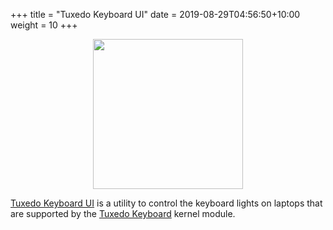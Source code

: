 +++
title = "Tuxedo Keyboard UI"
date = 2019-08-29T04:56:50+10:00
weight = 10
+++

<p style="text-align: center">
   <img src="screenshot.png" style="width:15rem" ><br/>
</p>

[Tuxedo Keyboard UI](https://github.com/leaanthony/tuxedo-keyboard-ui) is a utility to control the keyboard lights on laptops that are supported by the [Tuxedo Keyboard](https://github.com/tuxedocomputers/tuxedo-keyboard) kernel module.
